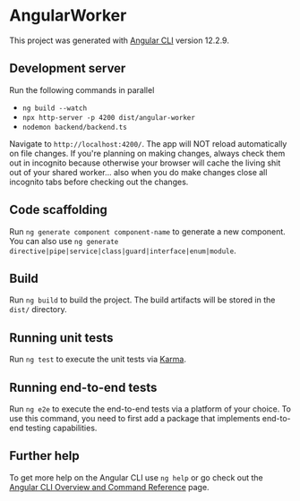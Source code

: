 # AngularWorker

This project was generated with [Angular CLI](https://github.com/angular/angular-cli) version 12.2.9.

## Development server

Run the following commands in parallel

 * `ng build --watch`
 * `npx http-server -p 4200 dist/angular-worker`
 * `nodemon backend/backend.ts` 
 
 Navigate to `http://localhost:4200/`. The app will NOT reload automatically on file changes. If you're planning on making changes, always check them out in incognito because otherwise your browser will cache the living shit out of your shared worker... also when you do make changes close all incognito tabs before checking out the changes.

## Code scaffolding

Run `ng generate component component-name` to generate a new component. You can also use `ng generate directive|pipe|service|class|guard|interface|enum|module`.

## Build

Run `ng build` to build the project. The build artifacts will be stored in the `dist/` directory.

## Running unit tests

Run `ng test` to execute the unit tests via [Karma](https://karma-runner.github.io).

## Running end-to-end tests

Run `ng e2e` to execute the end-to-end tests via a platform of your choice. To use this command, you need to first add a package that implements end-to-end testing capabilities.

## Further help

To get more help on the Angular CLI use `ng help` or go check out the [Angular CLI Overview and Command Reference](https://angular.io/cli) page.
